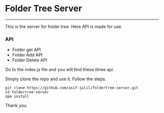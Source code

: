 # Folder Tree Server

---

This is the server for folder tree. Here API is made for use.

### API

-  Folder get API
-  Folder Add API
-  Folder Delete API

Go to the index.js file and you will find these three api.

Simply clone the repo and use it. Follow the steps.

```
git clone https://github.com/asif-jalil/foldertree-server.git
cd foldertree-server
npm install
```

Thank you.

